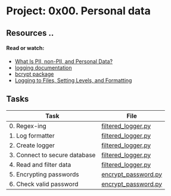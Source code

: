 # Project: 0x00. Personal data

## Resources ..

#### Read or watch:

* [What Is PII, non-PII, and Personal Data?](https://intranet.alxswe.com/rltoken/jf71oYqiETchcVhPzQVnyg)
* [logging documentation](https://intranet.alxswe.com/rltoken/W2JiHD6cbJY1scJORyLqnw)
* [bcrypt package](https://intranet.alxswe.com/rltoken/41oaQXfzwnF1i-wT8W0vHw)
* [Logging to Files, Setting Levels, and Formatting](https://intranet.alxswe.com/rltoken/XCpI9uvguxlTCsAeRCW6SA)
## Tasks

| Task | File |
| ---- | ---- |
| 0. Regex-ing | [filtered_logger.py](./filtered_logger.py) |
| 1. Log formatter | [filtered_logger.py](./filtered_logger.py) |
| 2. Create logger | [filtered_logger.py](./filtered_logger.py) |
| 3. Connect to secure database | [filtered_logger.py](./filtered_logger.py) |
| 4. Read and filter data | [filtered_logger.py](./filtered_logger.py) |
| 5. Encrypting passwords | [encrypt_password.py](./encrypt_password.py) |
| 6. Check valid password | [encrypt_password.py](./encrypt_password.py) |
